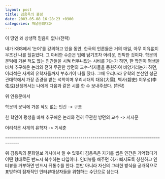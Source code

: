```yaml
---
layout: post
title: 김용옥의 불평
date: 2003-05-08 16:28:23 +0900
categories: 깨달음의대화
---
```

이 땅엔 왜 상생적 믿음이 없나(전략)
  

  
내가 KBS에서 ‘논어’를 강의하고 있을 동안, 한국의 언론들은 거의 매일, 아무 이유없이 무조건 나를 헐뜯었다. 그 야비한 수준은 입에 담기조차 어려운, 천박한 것이다. 학문의 문턱에 가본 적도 없는 인간들을 시켜 터무니없는 시비를 거는가 하면, 한 학인이 평생을 바쳐 추구해온 논리와 전혀 무관한 방면의 교수·식자들을 동원하여 비양거리는가 하면, 어리석은 사계의 유학자들까지 부추기어 나를 깠다. 그때 우리나라 유학의 본산인 성균관대학에서 가장 존경을 받는 석학이며 우리시대의 대유(大儒), 벽사(碧史) 이우성(李佑成)선생께서는 나에게 다음과 같은 시를 한 수 보내주셨다. (하략)
  

  
위 인용문에서
  

  
학문의 문턱에 가본 적도 없는 인간 -> 구름
  

  
한 학인이 평생을 바쳐 추구해온 논리와 전혀 무관한 방면의 교수 -> 서지문
  

  
어리석은 사계의 유학자 -> 기세춘
  

  
\---\---\---\---\---\---\---\---\---\---\---\---\---\---\---\---\---\---\---\---\---\---\---\---\---\---\---\----
  
위 김용옥의 문화일보 기사에서 알 수 있듯이 김용옥은 자기를 씹은 인간은 기억했다가 어떤 형태로든 반드시 복수하는 타입이다. 인터뷰를 해주면 혀가 빠지도록 칭찬하고 인터뷰를 거부하면 반드시 뒤통수를 친다. 뿐만 아니라 자신의 그러한 방식을 공개적으로 표방하여 잠재적인 인터뷰대상자들을 위협하는 수단으로 삼는다.